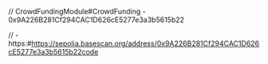 <!-- DEPLOYED ADDRESS AND VERIFICATION FOR CROWFUNDING -->


// CrowdFundingModule#CrowdFunding - 0x9A226B281Cf294CAC1D626cE5277e3a3b5615b22

// - https:#https://sepolia.basescan.org/address/0x9A226B281Cf294CAC1D626cE5277e3a3b5615b22code